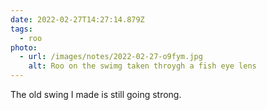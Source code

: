 ```yaml
---
date: 2022-02-27T14:27:14.879Z
tags:
  - roo
photo:
  - url: /images/notes/2022-02-27-o9fym.jpg
    alt: Roo on the swimg taken throygh a fish eye lens
---
```

The old swing I made is still going strong. 
